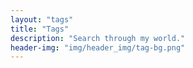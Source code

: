 ```yaml
---
layout: "tags"
title: "Tags"
description: "Search through my world."
header-img: "img/header_img/tag-bg.png"
---
```

